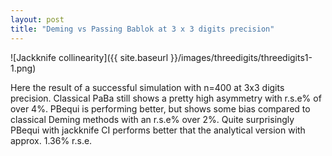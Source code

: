 ```yaml
---
layout: post
title: "Deming vs Passing Bablok at 3 x 3 digits precision"
---
```


![Jackknife collinearity]({{ site.baseurl }}/images/threedigits/threedigits1-1.png)

Here the result of a successful simulation with n=400 at 3x3 digits precision.
Classical PaBa still shows a pretty high asymmetry with r.s.e% of over
4%. PBequi is performing better, but shows some bias compared to
classical Deming methods with an r.s.e% over 2%. Quite surprisingly PBequi
with jackknife CI performs better that the analytical version with
approx. 1.36% r.s.e.

